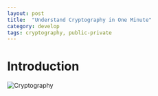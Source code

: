 ```yaml
---
layout: post
title:  "Understand Cryptography in One Minute"
category: develop
tags: cryptography, public-private
---
```


# Introduction
![Cryptography]({{"/images/posts/cryptography/keys.png"}})
